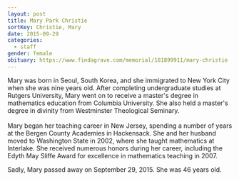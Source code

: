 ```yaml
---
layout: post
title: Mary Park Christie
sortKey: Christie, Mary
date: 2015-09-29
categories:
  - staff
gender: female
obituary: https://www.findagrave.com/memorial/181899911/mary-christie
---
```

Mary was born in Seoul, South Korea, and she immigrated to New York City when she was nine years old. After completing undergraduate studies at Rutgers University, Mary went on to receive a master's degree in mathematics education from Columbia University. She also held a master's degree in divinity from Westminster Theological Seminary.\
\
Mary began her teaching career in New Jersey, spending a number of years at the Bergen County Academies in Hackensack. She and her husband moved to Washington State in 2002, where she taught mathematics at Interlake. She received numerous honors during her career, including the Edyth May Sliffe Award for excellence in mathematics teaching in 2007.

Sadly, Mary passed away on September 29, 2015. She was 46 years old.